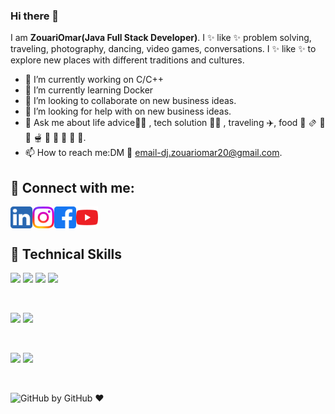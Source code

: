 ### Hi there 👋

I am **ZouariOmar(Java Full Stack Developer)**. I ✨ like ✨  problem solving, traveling, photography, dancing, video games, conversations. I ✨ like ✨  to explore new places with different traditions and cultures.

- 🔭 I’m currently working on C/C++ 
- 🌱 I’m currently learning Docker
- 👯 I’m looking to collaborate on new business ideas.
- 🤔 I’m looking for help with on new business ideas.
- 💬 Ask me about life advice🤣🤣 , tech solution 👩‍💻 , traveling ✈️, food 🌯 🫔 🥗 🥘 🫕 🥫 🍝 🍜 🍲 🍛.
- 📫 How to reach me:DM 📱 email-dj.zouariomar20@gmail.com.

## 🤝 Connect with me:

<a href="https://www.linkedin.com/in/zouari-omar-143239283/"><img align="left" src="https://raw.githubusercontent.com/deepajarout/deepajarout/main/5296501_linkedin_network_linkedin logo_icon.png" alt="deepa Jarout | LinkedIn" width="35px"/></a>

<a href="https://www.instagram.com/zouari.omar.20/"><img align="left" src="https://raw.githubusercontent.com/deepajarout/deepajarout/main/5296765_camera_instagram_instagram logo_icon.png" alt="deepa Jarout| Instagram" width="35px"/></a>

<a href="https://www.facebook.com/profile.php?id=100094115903416"><img align="left" src="https://raw.githubusercontent.com/deepajarout/deepajarout/main/5365678_fb_facebook_facebook logo_icon.png" alt="deepa Jarout| Facebook" width="35px"/></a>

<a href="https://www.youtube.com/channel/UCIc-2n3cDyTeJWl9gEVf-oA"><img align="left" src="https://raw.githubusercontent.com/deepajarout/deepajarout/main/5296521_play_video_vlog_youtube_youtube logo_icon.png" alt="deepa Jarout| Youtube" width="35px"/></a>

</br>
</br>


## 💼 Technical Skills

![](https://img.shields.io/badge/gaming-unity-informational?style=flat&logo=unity&logoColor=white)
![](https://img.shields.io/badge/Code-HTML5-informational?style=flat&logo=HTML5&color=E34F26)
![](https://img.shields.io/badge/-3.12.0-Py?style=plastic&logo=python&logoColor=bleu&label=Pyhton&link=https%3A%2F%2Fwww.python.org)
![](https://img.shields.io/badge/-C23-C?style=plastic&logo=c&logoColor=180%2C180%2C120&label=C)

</br>

![](https://img.shields.io/badge/Tools-Git-informational?style=flat&logo=Git&color=F05032)
![](https://img.shields.io/badge/Tools-GitHub-informational?style=flat&logo=GitHub&color=181717)

</br>

![](https://img.shields.io/badge/-2023.4-Linux?logo=Linux&logoColor=bleu&label=Kali&cacheSeconds=https%3A%2F%2Fwww.kali.org)
![](https://img.shields.io/badge/-Win11-win?logo=Windows&logoColor=bleu&label=Windows&cacheSeconds=https%3A%2F%2Fwww.microsoft.com)

</br>

![GitHub](https://media1.giphy.com/media/du3J3cXyzhj75IOgvA/giphy.gif?cid=ecf05e473a3axmhzkyvqmi9uxhxdv490spu7hr46f4eshftw&ep=v1_gifs_search&rid=giphy.gif&ct=g)
by GitHub ❤



